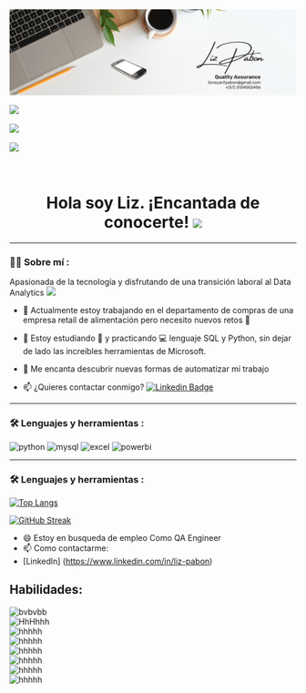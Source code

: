 <!--
**liznayarit/liznayarit** is a ✨ _special_ ✨ repository because its `README.md` (this file) appears on your GitHub profile.-->

<div id="header" align="center">
  <img decoding="async" src="https://github.com/liznayarit/liznayarit/blob/main/Profilebanner.png" width="800"/>
</div>

[![](https://img.shields.io/badge/LinkedIn-0077B5?style=for-the-badge&logo=linkedin&logoColor=white)](https://www.linkedin.com/in/liznayarit/)

[![](https://img.shields.io/badge/YouTube-red?style=for-the-badge&logo=youtube&logoColor=white)](https://www.youtube.com/channel/UCr6HdsNDgddt6rDGDdNaIpA)

[![](https://img.shields.io/badge/Página_Web-yelow?style=for-the-badge&logo=medium&logoColor=white)](https://www.noelia-navarro.com/)


<div id="badges" align="center">
<img decoding="async" src="https://visitor-badge-reloaded.herokuapp.com/badge?page_id=noelianav91.noelianav91&color=00cf00" alt=""/>


<h1>
  Hola soy Liz. ¡Encantada de conocerte!
  <img decoding="async" src="https://media.giphy.com/media/hvRJCLFzcasrR4ia7z/giphy.gif" width="30px"/>
</h1>


---
 <div id="header" align="left">

### :woman_technologist: Sobre mí :


Apasionada de la tecnología y disfrutando de una transición laboral al Data Analytics <img decoding="async" src="https://media.giphy.com/media/WUlplcMpOCEmTGBtBW/giphy.gif" width="30">


* :telescope: Actualmente estoy trabajando en el departamento de compras de una empresa retail de alimentación pero necesito nuevos retos :muscle:

* :seedling: Estoy estudiando :blue_book: y practicando :computer: lenguaje SQL y Python, sin dejar de lado las increíbles herramientas de Microsoft.

* :heartbeat: Me encanta descubrir nuevas formas de automatizar mi trabajo

* :mailbox: ¿Quieres contactar conmigo? [![Linkedin Badge](https://img.shields.io/badge/-Noelia-blue?style=flat&logo=Linkedin&logoColor=white)](https://www.linkedin.com/in/noelianav/)



---

### :hammer_and_wrench: Lenguajes y herramientas :


<div id="header" align="left">
    <img decoding="async" src="https://img.shields.io/badge/Python-3776AB?style=for-the-badge&logo=python&logoColor=white" alt="python"/>
  </a>
    <img decoding="async" src="https://img.shields.io/badge/MySQL-6DB33F?style=for-the-badge&logo=mysql&logoColor=white" alt="mysql"/>
  </a>
 <img decoding="async" src="https://img.shields.io/badge/Microsoft_Excel-217346?style=for-the-badge&logo=microsoft-excel&logoColor=white" alt="excel"/>
  </a>
 <img decoding="async" src="https://img.shields.io/badge/Power_BI-FFBE00?style=for-the-badge&logo=Power-BI&logoColor=white" alt="powerbi"/>
  </a>

</div>




---

### :hammer_and_wrench: Lenguajes y herramientas :

[![Top Langs](https://github-readme-stats.vercel.app/api/top-langs/?username=noelianav91&layout=compact&theme=vision-friendly-dark)](https://github.com/anuraghazra/github-readme-stats)



[![GitHub Streak](http://github-readme-streak-stats.herokuapp.com?user=noelianav91&theme=dark&background=000000)](https://git.io/streak-stats)












- 😄 Estoy en busqueda de empleo Como QA Engineer
- 📫 Como contactarme:
- [Linkedln] (https://www.linkedin.com/in/liz-pabon)

## Habilidades:
![bvbvbb](https://img.shields.io/badge/any_text-you_like-blue)</br>
![HhHhhh](https://img.shields.io/badge/any_text-you_like-blue)</br>
![hhhhh](https://img.shields.io/badge/any_text-you_like-blue)</br>
![hhhhh](https://img.shields.io/badge/any_text-you_like-blue)</br>
![hhhhh](https://img.shields.io/badge/any_text-you_like-blue)</br>
![hhhhh](https://img.shields.io/badge/any_text-you_like-blue)</br>
![hhhhh](https://img.shields.io/badge/any_text-you_like-blue)</br>
![hhhhh](https://img.shields.io/badge/any_text-you_like-blue)</br>
